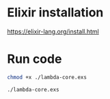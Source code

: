 # Elixir installation

https://elixir-lang.org/install.html

# Run code

```sh
chmod +x ./lambda-core.exs

./lambda-core.exs
```


